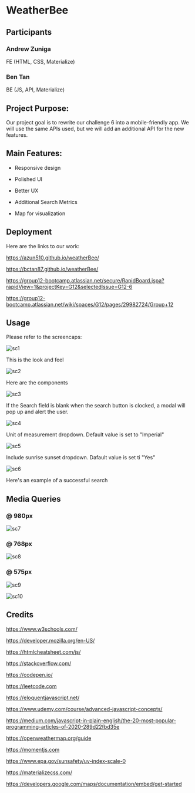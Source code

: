 # WeatherBee

## Participants

### Andrew Zuniga
FE (HTML, CSS, Materialize)

### Ben Tan
BE (JS, API, Materialize)

## Project Purpose:

Our project goal is to rewrite our challenge 6 into a mobile-friendly app. We will use the same APIs used, but we will add an additional API for the new features.

## Main Features:

- Responsive design

- Polished UI

- Better UX

- Additional Search Metrics

- Map for visualization 

## Deployment

Here are the links to our work:

https://azun510.github.io/weatherBee/

https://bctan87.github.io/weatherBee/

https://group12-bootcamp.atlassian.net/secure/RapidBoard.jspa?rapidView=1&projectKey=G12&selectedIssue=G12-6

https://group12-bootcamp.atlassian.net/wiki/spaces/G12/pages/29982724/Group+12

## Usage

Please refer to the screencaps:

![sc1](/assets/images/sc1.png)

This is the look and feel

![sc2](/assets/images/sc2.png)

Here are the components

![sc3](/assets/images/sc3.png)

If the Search field is blank when the search button is clocked, a modal will pop up and alert the user.

![sc4](/assets/images/sc4.png)

Unit of measurement dropdown. Default value is set to "Imperial"

![sc5](/assets/images/sc5.png)

Include sunrise sunset dropdown. Dafault value is set ti "Yes"

![sc6](/assets/images/sc6.png)

Here's an example of a successful search


## Media Queries 

### @ 980px
![sc7](/assets/images/sc7.png)

### @ 768px
![sc8](/assets/images/sc8.png)

### @ 575px
![sc9](/assets/images/sc9.png)

![sc10](/assets/images/sc10.png)

## Credits 

https://www.w3schools.com/

https://developer.mozilla.org/en-US/

https://htmlcheatsheet.com/js/

https://stackoverflow.com/

https://codepen.io/

https://leetcode.com

https://eloquentjavascript.net/

https://www.udemy.com/course/advanced-javascript-concepts/

https://medium.com/javascript-in-plain-english/the-20-most-popular-programming-articles-of-2020-289d22fbd35e

https://openweathermap.org/guide

https://momentjs.com

https://www.epa.gov/sunsafety/uv-index-scale-0

https://materializecss.com/

https://developers.google.com/maps/documentation/embed/get-started
